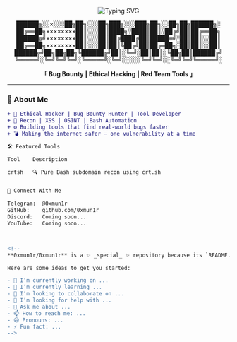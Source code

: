 <p align="center">
  <img src="https://readme-typing-svg.demolab.com?font=Fira+Code&size=26&duration=2500&pause=1000&color=36FF9F&center=true&vCenter=true&multiline=true&repeat=true&width=700&height=150&lines=Hey%2C+I'm+0%C3%97mun1r+%F0%9F%91%BD;Ethical+Hacker+%7C+Bug+Bounty+Hunter;Cybersecurity+Tools+%26+Recon+Wizard;Open-Source+Automation+Builder+%F0%9F%94%A5" alt="Typing SVG"/>
</p>

<pre align="center">
██████╗░░×░░░██╗██╗░░░██╗███╗░░░███╗██╗░░██╗██╗██████╗░
██╔══██╗××××××××██║░░░██║████╗░████║██║░██╔╝██║██╔══██╗
██████╦╝××××××××██║░░░██║██╔████╔██║█████═╝░██║██║░░██║
██╔══██╗××××××××██║░░░██║██║╚██╔╝██║██╔═██╗░██║██║░░██║
██████╦╝██╗██╗██╗╚██████╔╝██║░╚═╝░██║██║░╚██╗██║██████╔╝
╚═════╝░╚═╝╚═╝╚═╝░╚═════╝░╚═╝░░░░░╚═╝╚═╝░░╚═╝╚═╝╚═════╝░
</pre>

<p align="center"><b>「 Bug Bounty | Ethical Hacking | Red Team Tools 」</b></p>

---

### 🧠 About Me

```diff
+ 🐚 Ethical Hacker | Bug Bounty Hunter | Tool Developer
+ 🔎 Recon | XSS | OSINT | Bash Automation
+ ⚙️ Building tools that find real-world bugs faster
+ 💣 Making the internet safer — one vulnerability at a time

🛠️ Featured Tools

Tool	Description

crtsh	🔍 Pure Bash subdomain recon using crt.sh


📡 Connect With Me

Telegram:  @0xmun1r
GitHub:    github.com/0xmun1r
Discord:   Coming soon...
YouTube:   Coming soon...



<!--
**0xmun1r/0xmun1r** is a ✨ _special_ ✨ repository because its `README.md` (this file) appears on your GitHub profile.

Here are some ideas to get you started:

- 🔭 I’m currently working on ...
- 🌱 I’m currently learning ...
- 👯 I’m looking to collaborate on ...
- 🤔 I’m looking for help with ...
- 💬 Ask me about ...
- 📫 How to reach me: ...
- 😄 Pronouns: ...
- ⚡ Fun fact: ...
-->
